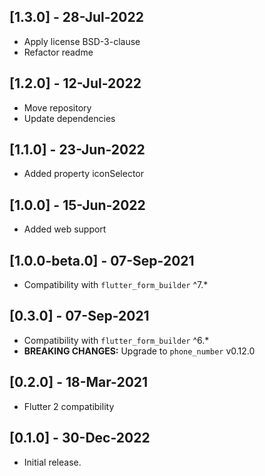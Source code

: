 ## [1.3.0] - 28-Jul-2022

* Apply license BSD-3-clause
* Refactor readme

## [1.2.0] - 12-Jul-2022

* Move repository
* Update dependencies

## [1.1.0] - 23-Jun-2022

* Added property iconSelector

## [1.0.0] - 15-Jun-2022

* Added web support

## [1.0.0-beta.0] - 07-Sep-2021

* Compatibility with `flutter_form_builder` ^7.*

## [0.3.0] - 07-Sep-2021

* Compatibility with `flutter_form_builder` ^6.*
* **BREAKING CHANGES:** Upgrade to `phone_number` v0.12.0

## [0.2.0] - 18-Mar-2021

* Flutter 2 compatibility

## [0.1.0] - 30-Dec-2022

* Initial release.
